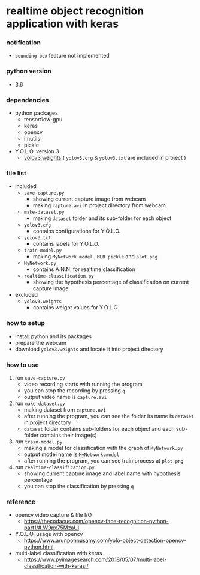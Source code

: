# realtime object recognition application with keras

### notification
- `bounding box` feature not implemented

### python version
- 3.6

### dependencies
- python packages
	- tensorflow-gpu
	- keras
	- opencv
	- imutils
	- pickle
- Y.O.L.O. version 3
	- [yolov3.weights](https://pjreddie.com/media/files/yolov3.weights)
	( `yolov3.cfg` & `yolov3.txt` are included in project )

### file list
- included
	- `save-capture.py`
		- showing current capture image from webcam
		- making `capture.avi` in project directory from webcam
	- `make-dataset.py`
		- making `dataset` folder and its sub-folder for each object
	- `yolov3.cfg`
		- contains configurations for Y.O.L.O.
	- `yolov3.txt`
		- contains labels for Y.O.L.O.
	- `train-model.py`
		- making `MyNetwork.model` , `MLB.pickle` and `plot.png`
	- `MyNetwork.py`
		- contains A.N.N. for realtime classification
	- `realtime-classification.py`
		- showing the hypothesis percentage of classification on current capture image
- excluded
	- `yolov3.weights`
		- contains weight values for Y.O.L.O.

### how to setup
- install python and its packages
- prepare the webcam
- download `yolov3.weights` and locate it into project directory

### how to use
1. run `save-capture.py`
	- video recording starts with running the program
	- you can stop the recording by pressing `q`
	- output video name is `capture.avi`
2. run `make-dataset.py`
	- making dataset from `capture.avi`
	- after running the program, you can see the folder its name is `dataset` in project directory
	- `dataset` folder contains sub-folders for each object and each sub-folder contains their image(s)
3. run `train-model.py`
	- making a model for classification with the graph of `MyNetwork.py`
	- output model name is `MyNetwork.model`
	- after running the program, you can see train process at `plot.png`
4. run `realtime-classification.py`
	- showing current capture image and label name with hypothesis percentage
	- you can stop the classification by pressing `q`

### reference
- opencv video capture & file I/O
	- https://thecodacus.com/opencv-face-recognition-python-part1/#.W9px75MzaUl
- Y.O.L.O. usage with opencv
	- https://www.arunponnusamy.com/yolo-object-detection-opencv-python.html
- multi-label classification with keras
	- https://www.pyimagesearch.com/2018/05/07/multi-label-classification-with-kerasi/
